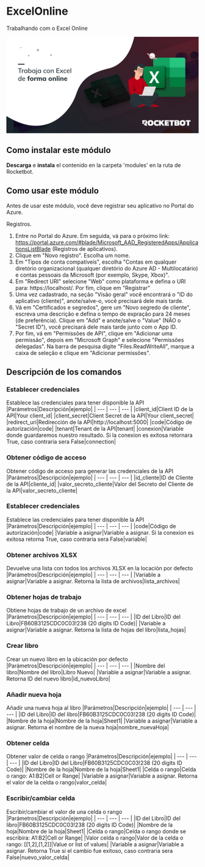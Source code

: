 



# ExcelOnline
  
Trabalhando com o Excel Online
  
![banner](imgs/Banner_ExcelOnline.png)
## Como instalar este módulo
  
__Descarga__ e __instala__ el contenido en la carpeta 'modules' en la ruta de Rocketbot.  

## Como usar este módulo

Antes de usar este módulo, você deve registrar seu aplicativo no Portal do Azure.

Registros.

1. Entre no Portal do Azure. Em seguida, vá para o próximo link: https://portal.azure.com/#blade/Microsoft_AAD_RegisteredApps/ApplicationsListBlade (Registros de aplicativos).
2. Clique em "Novo registro". Escolha um nome.
3. Em "Tipos de conta compatíveis", escolha "Contas em qualquer diretório organizacional (qualquer diretório do Azure AD - Multilocatário) e contas pessoais da Microsoft (por exemplo, Skype, Xbox)".
4. Em "Redirect URI" selecione "Web" como plataforma e defina o URI para: https://localhost/. Por fim, clique em "Registrar"
5. Uma vez cadastrado, na seção "Visão geral" você encontrará o "ID do aplicativo (cliente)", anote/salve-o, você precisará dele mais tarde.
6. Vá em "Certificados e segredos", gere um "Novo segredo de cliente", escreva uma descrição e defina o tempo de expração para 24 meses (de preferência). Clique em "Add" e anote/salve o "Value" (NÃO o "Secret ID"), você precisará dele mais tarde junto com o App ID.
7. Por fim, vá em "Permissões de API", clique em "Adicionar uma permissão", depois em "Microsoft Graph" e selecione "Permissões delegadas". Na barra de pesquisa digite "Files.ReadWriteAll", marque a caixa de seleção e clique em "Adicionar permissões". 


## Descripción de los comandos

### Establecer credenciales
  
Establece las credenciales para tener disponible la API
|Parámetros|Descripción|ejemplo|
| --- | --- | --- |
|client_id|Client ID de la API|Your client_id|
|client_secret|Client Secret de la API|Your client_secret|
|redirect_uri|Redirección de la API|http://localhost:5000|
|code|Código de autorización|code|
|tenant|Tenant de la API|tenant|
|conexion|Variable donde guardaremos nuestro resultado. Si la conexion es exitosa retornara True, caso contraria sera False|connection|

### Obtener código de acceso
  
Obtener código de acceso para generar las credenciales de la API
|Parámetros|Descripción|ejemplo|
| --- | --- | --- |
|id_cliente|ID de Cliente de la API|cliente_id|
|valor_secreto_cliente|Valor del Secreto del Cliente de la API|valor_secreto_cliente|

### Establecer credenciales
  
Establece las credenciales para tener disponible la API
|Parámetros|Descripción|ejemplo|
| --- | --- | --- |
|code|Código de autorización|code|
|Variable a asignar|Variable a asignar. Si la conexion es exitosa retorna True, caso contraria sera False|variable|

### Obtener archivos XLSX
  
Devuelve una lista con todos los archivos XLSX en la locación por defecto
|Parámetros|Descripción|ejemplo|
| --- | --- | --- |
|Variable a asignar|Variable a asignar. Retorna la lista de archivos|lista_archivos|

### Obtener hojas de trabajo
  
Obtiene hojas de trabajo de un archivo de excel
|Parámetros|Descripción|ejemplo|
| --- | --- | --- |
|ID del Libro|ID del Libro|FB60B3125CDC0C03!238 (20 digits ID Code)|
|Variable a asignar|Variable a asignar. Retorna la lista de hojas del libro|lista_hojas|

### Crear libro
  
Crear un nuevo libro en la ubicación por defecto
|Parámetros|Descripción|ejemplo|
| --- | --- | --- |
|Nombre del libro|Nombre del libro|Libro Nuevo|
|Variable a asignar|Variable a asignar. Retorna ID del nuevo libro|id_nuevoLibro|

### Añadir nueva hoja
  
Añadir una nueva hoja al libro
|Parámetros|Descripción|ejemplo|
| --- | --- | --- |
|ID del Libro|ID del libro|FB60B3125CDC0C03!238 (20 digits ID Code)|
|Nombre de la hoja|Nombre de la hoja|Sheet1|
|Variable a asignar|Variable a asignar. Retorna el nombre de la nueva hoja|nombre_nuevaHoja|

### Obtener celda
  
Obtener valor de celda o rango
|Parámetros|Descripción|ejemplo|
| --- | --- | --- |
|ID del Libro|ID del Libro|FB60B3125CDC0C03!238 (20 digits ID Code)|
|Nombre de la hoja|Nombre de la hoja|Sheet1|
|Celda o rango|Celda o rango: A1:B2|Cell or Range|
|Variable a asignar|Variable a asignar. Retorna el valor de la celda o rango|valor_celda|

### Escribir/cambiar celda
  
Escribir/cambiar el valor de una celda o rango
|Parámetros|Descripción|ejemplo|
| --- | --- | --- |
|ID del Libro|ID del libro|FB60B3125CDC0C03!238 (20 digits ID Code)|
|Nombre de la hoja|Nombre de la hoja|Sheet1|
|Celda o rango|Celda o rango donde se escribira: A1:B2|Cell or Range|
|Valor celda o rango|Valor de la celda o rango: [[1,2],[1,2]]|Value or list of values|
|Variable a asignar|Variable a asignar. Retorna True si el cambio fue exitoso, caso contraria sera False|nuevo_valor_celda|

